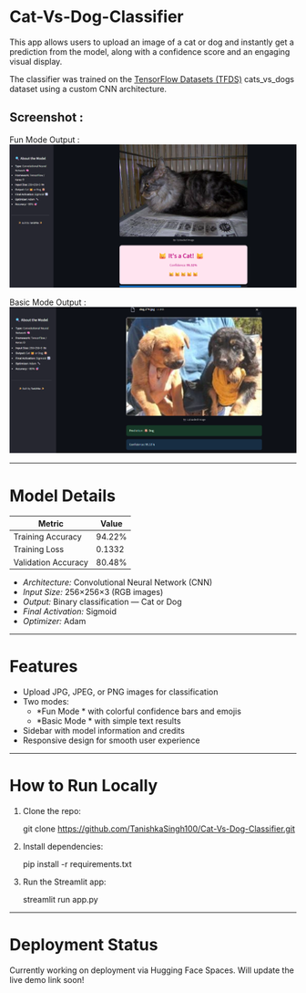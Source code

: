 # Cat-Vs-Dog-Classifier

This app allows users to upload an image of a cat or dog and instantly get a prediction from the model, along with a confidence score and an engaging visual display.

The classifier was trained on the [TensorFlow Datasets (TFDS)](https://www.tensorflow.org/datasets/catalog/cats_vs_dogs) cats_vs_dogs dataset using a custom CNN architecture.


## Screenshot : 

Fun Mode Output :
[![Fun Mode](screenshots/fun_mode_output.png)](screenshots/fun_mode_output.png)

Basic Mode Output :
[![Basic Mode](screenshots/basic_mode_output.png)](screenshots/basic_mode_output.png)

---

# Model Details

| Metric               | Value       |
|----------------------|-------------|
| Training Accuracy    | 94.22%      |
| Training Loss        | 0.1332      |
| Validation Accuracy  | 80.48%      |

- *Architecture:* Convolutional Neural Network (CNN)
- *Input Size:* 256×256×3 (RGB images)
- *Output:* Binary classification — Cat or Dog 
- *Final Activation:* Sigmoid
- *Optimizer:* Adam

---

# Features

- Upload JPG, JPEG, or PNG images for classification
- Two modes:  
  - *Fun Mode * with colorful confidence bars and emojis  
  - *Basic Mode * with simple text results
- Sidebar with model information and credits
- Responsive design for smooth user experience

---

# How to Run Locally

1. Clone the repo:

   git clone https://github.com/TanishkaSingh100/Cat-Vs-Dog-Classifier.git

2. Install dependencies:

   pip install -r requirements.txt

3. Run the Streamlit app:

   streamlit run app.py

---

# Deployment Status

Currently working on deployment via Hugging Face Spaces. Will update the live demo link soon!
